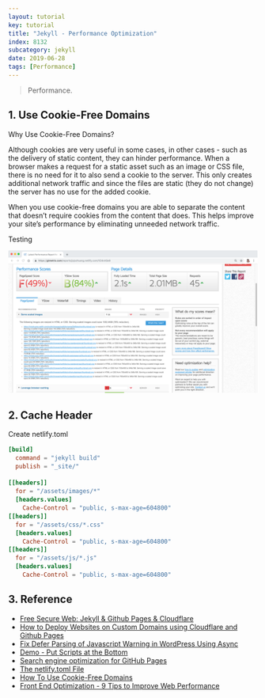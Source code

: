 ```yaml
---
layout: tutorial
key: tutorial
title: "Jekyll - Performance Optimization"
index: 8132
subcategory: jekyll
date: 2019-06-28
tags: [Performance]
---
```


> Performance.

## 1. Use Cookie-Free Domains
Why Use Cookie-Free Domains?

Although cookies are very useful in some cases, in other cases - such as the delivery of static content, they can hinder performance. When a browser makes a request for a static asset such as an image or CSS file, there is no need for it to also send a cookie to the server. This only creates additional network traffic and since the files are static (they do not change) the server has no use for the added cookie.

When you use cookie-free domains you are able to separate the content that doesn’t require cookies from the content that does. This helps improve your site’s performance by eliminating unneeded network traffic.

Testing

![image](/assets/images/jekyll/1632/imagesize_before.png)

## 2. Cache Header
Create netlify.toml
```toml
[build]
  command = "jekyll build"
  publish = "_site/"

[[headers]]
  for = "/assets/images/*"
  [headers.values]
    Cache-Control = "public, s-max-age=604800"
[[headers]]
  for = "/assets/css/*.css"
  [headers.values]
    Cache-Control = "public, s-max-age=604800"
[[headers]]
  for = "/assets/js/*.js"
  [headers.values]
    Cache-Control = "public, s-max-age=604800"
```

## 3. Reference
* [Free Secure Web: Jekyll & Github Pages & Cloudflare](https://martin.ankerl.com/2017/07/22/free-secure-web-jekyll-github-pages-cloudflare/)
* [How to Deploy Websites on Custom Domains using Cloudflare and Github Pages](https://medium.com/crowdbotics/annie-azana-how-to-deploy-websites-using-cloudflare-and-github-pages-c415c55fea36)
* [Fix Defer Parsing of Javascript Warning in WordPress Using Async](https://www.collectiveray.com/defer-parsing-of-javascript-wordpress-async)
* [Demo - Put Scripts at the Bottom](http://stevesouders.com/examples/rule-js-bottom.php)
* [Search engine optimization for GitHub Pages](https://help.github.com/en/articles/search-engine-optimization-for-github-pages)
* [The netlify.toml File](https://www.netlify.com/docs/netlify-toml-reference/)
* [How To Use Cookie-Free Domains](https://www.keycdn.com/support/how-to-use-cookie-free-domains)
* [Front End Optimization - 9 Tips to Improve Web Performance](https://www.keycdn.com/blog/front-end-optimization)
